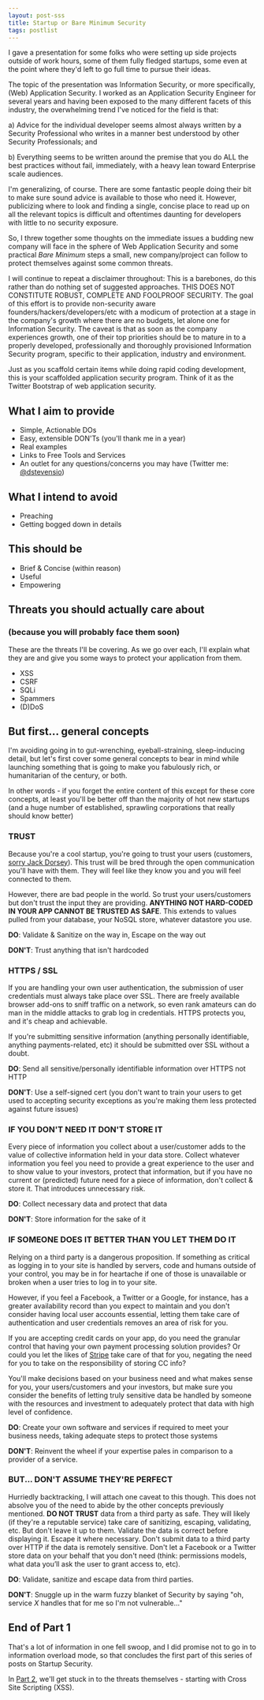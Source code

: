 ```yaml
---
layout: post-sss
title: Startup or Bare Minimum Security
tags: postlist
---
```

I gave a presentation for some folks who were setting up side projects
outside of work hours, some of them fully fledged startups, some even at the
point where they'd left to go full time to pursue their ideas.

The topic of the presentation was Information Security, or more specifically,
(Web) Application Security. I worked as an Application Security
Engineer for several years and having been exposed to the many different facets
of this industry, the overwhelming trend I've noticed for the field is that:

a) Advice for the individual developer seems almost always written by a
Security Professional who writes in a manner best understood by other Security
Professionals; and

b) Everything seems to be written around the premise that you do ALL the best
practices without fail, immediately, with a heavy lean toward Enterprise scale
audiences.

I'm generalizing, of course. There are some fantastic people doing their bit to
make sure sound advice is available to those who need it. However, publicizing
where to look and finding a single, concise place to read up on all the
relevant topics is difficult and oftentimes daunting for developers with little
to no security exposure.

So, I threw together some thoughts on the immediate issues a budding new
company will face in the sphere of Web Application Security and some practical
*Bare Minimum* steps a small, new company/project can follow to protect
themselves against some common threats.

I will continue to repeat a disclaimer throughout: This is a barebones, do this
rather than do nothing set of suggested approaches. THIS DOES NOT CONSTITUTE
ROBUST, COMPLETE AND FOOLPROOF SECURITY. The goal of this effort is to provide
non-security aware founders/hackers/developers/etc with a modicum of protection
at a stage in the company's growth where there are no budgets, let alone one
for Information Security. The caveat is that as soon as the company experiences
growth, one of their top priorities should be to mature in to a properly
developed, professionally and thoroughly provisioned Information Security
program, specific to their application, industry and environment.

Just as you scaffold certain items while doing rapid coding development, this
is your scaffolded application security program. Think of it as the Twitter
Bootstrap of web application security.

What I aim to provide
---------------------
* Simple, Actionable DOs
* Easy, extensible DON'Ts (you'll thank me in a year)
* Real examples
* Links to Free Tools and Services
* An outlet for any questions/concerns you may have (Twitter me:
  [@dstevensio](http://twitter.com/dstevensio))

What I intend to avoid
----------------------
* Preaching
* Getting bogged down in details

This should be
--------------
* Brief & Concise (within reason)
* Useful
* Empowering

Threats you should actually care about
--------------------------------------
### (because you will probably face them soon)

These are the threats I'll be covering. As we go over each, I'll explain what
they are and give you some ways to protect your application from them.

* XSS
* CSRF
* SQLi
* Spammers
* (D)DoS

But first... general concepts
-----------------------------

I'm avoiding going in to gut-wrenching, eyeball-straining, sleep-inducing detail,
but let's first cover some general concepts to bear in mind while launching
something that is going to make you fabulously rich, or humanitarian of the
century, or both.

In other words - if you forget the entire content of this except for these core 
concepts, at least you'll be better off than the majority of hot new startups
(and a huge number of established, sprawling corporations that really should know better)

### TRUST

Because you're a cool startup, you're going to trust your users (customers,
[sorry Jack Dorsey](http://jacks.tumblr.com/post/33785796042/lets-reconsider-our-users)).
This trust will be bred through the open communication you'll have with them.
They will feel like they know you and you will feel connected to them.

However, there are bad people in the world. So trust your users/customers but 
don't trust the input they are providing. **ANYTHING NOT HARD-CODED IN YOUR
APP CANNOT BE TRUSTED AS SAFE**. This extends to values pulled from your 
database, your NoSQL store, whatever datastore you use.

**DO**: Validate & Sanitize on the way in, Escape on the way out

**DON'T**: Trust anything that isn't hardcoded

### HTTPS / SSL

If you are handling your own user authentication, the submission of user
credentials must always take place over SSL. There are freely available
browser add-ons to sniff traffic on a network, so even rank amateurs can
do man in the middle attacks to grab log in credentials. HTTPS protects 
you, and it's cheap and achievable.

If you're submitting sensitive information (anything personally
identifiable, anything payments-related, etc) it should be submitted 
over SSL without a doubt.

**DO**: Send all sensitive/personally identifiable information over HTTPS not HTTP

**DON'T**: Use a self-signed cert (you don't want to train your users to get used
to accepting security exceptions as you're making them less protected against future issues)

### IF YOU DON'T NEED IT DON'T STORE IT

Every piece of information you collect about a user/customer adds to
the value of collective information held in your data store. Collect
whatever information you feel you need to provide a great experience
to the user and to show value to your investors, protect that information,
but if you have no current or (predicted) future need for a piece of
information, don't collect & store it. That introduces unnecessary risk.

**DO**: Collect necessary data and protect that data

**DON'T**: Store information for the sake of it

### IF SOMEONE DOES IT BETTER THAN YOU LET THEM DO IT

Relying on a third party is a dangerous proposition. If something as
critical as logging in to your site is handled by servers, code and
humans outside of your control, you may be in for heartache if one of
those is unavailable or broken when a user tries to log in to your site.

However, if you feel a Facebook, a Twitter or a Google, for instance,
has a greater availability record than you expect to maintain and you
don't consider having local user accounts essential, letting them take 
care of authentication and user credentials removes an area of risk for you.

If you are accepting credit cards on your app, do you need the granular
control that having your own payment processing solution provides? Or
could you let the likes of [Stripe](https://stripe.com) take care of
that for you, negating the need for you to take on the responsibility
of storing CC info?

You'll make decisions based on your business need and what makes sense
for you, your users/customers and your investors, but make sure you
consider the benefits of letting truly sensitive data be handled by
someone with the resources and investment to adequately protect that
data with high level of confidence.

**DO**: Create your own software and services if required to meet your
business needs, taking adequate steps to protect those systems

**DON'T**: Reinvent the wheel if your expertise pales in comparison
to a provider of a service.

### BUT... DON'T ASSUME THEY'RE PERFECT

Hurriedly backtracking, I will attach one caveat to this though.
This does not absolve you of the need to abide by the other
concepts previously mentioned. **DO NOT TRUST** data from a third
party as safe. They will likely (if they're a reputable service)
take care of sanitizing, escaping, validating, etc. But don't 
leave it up to them. Validate the data is correct before displaying
it. Escape it where necessary. Don't submit data to a third party
over HTTP if the data is remotely sensitive. Don't let a Facebook
or a Twitter store data on your behalf that you don't need (think:
permissions models, what data you’ll ask the user to grant access to, etc).

**DO**: Validate, sanitize and escape data from third parties.

**DON'T**: Snuggle up in the warm fuzzy blanket of Security by
saying "oh, service *X* handles that for me so I'm not vulnerable..."

End of Part 1
-------------

That's a lot of information in one fell swoop, and I did promise not to go
in to information overload mode, so that concludes the first part of this
series of posts on Startup Security.

In [Part 2](/startup-or-bare-minimum-security-part-2-xss), we'll get stuck in to the threats themselves - starting with Cross Site Scripting (XSS).

